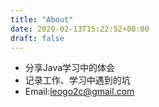 ```yaml
---
title: "About"
date: 2020-02-13T15:22:52+08:00
draft: false
---
```

- 分享Java学习中的体会
- 记录工作、学习中遇到的坑
- Email:leogo2c@gmail.com
